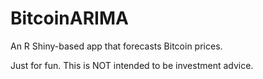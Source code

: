 # BitcoinARIMA

An R Shiny-based app that forecasts Bitcoin prices. 

Just for fun. This is NOT intended to be investment advice.
